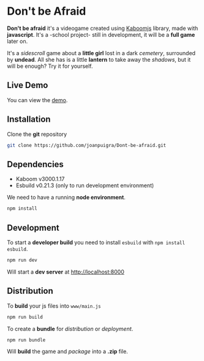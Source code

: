 # Don't be Afraid

**Don't be afraid** it's a videogame created using [Kaboomjs](https://kaboomjs.com/) library, made with **javascript**. It's a -school project- still in development, it will be a **full game** later on.

It's a *sidescroll* game about a **little girl** lost in a dark *cemetery*, surrounded by **undead**. All she has is a little **lantern** to take away the *shadows*, but it will be enough? Try it for yourself.

## Live Demo
You can view the [demo](https://dont-be-afraid.vercel.app/).

## Installation

Clone the **git** repository

```sh
git clone https://github.com/joanpuigra/Dont-be-afraid.git
```

## Dependencies

- Kaboom v3000.1.17
- Esbuild v0.21.3 (only to run development environment)

We need to have a running **node environment**.

```sh
npm install
```

## Development

To start a **developer build** you need to install `esbuild` with `npm install esbuild`.

```sh
npm run dev
```

Will start a **dev server** at <http://localhost:8000>

## Distribution

To **build** your js files into `www/main.js`

```sh
npm run build
```

To create a **bundle** for *distribution* or *deployment*.

```sh
npm run bundle
```

Will **build** the game and *package* into a **.zip** file.
